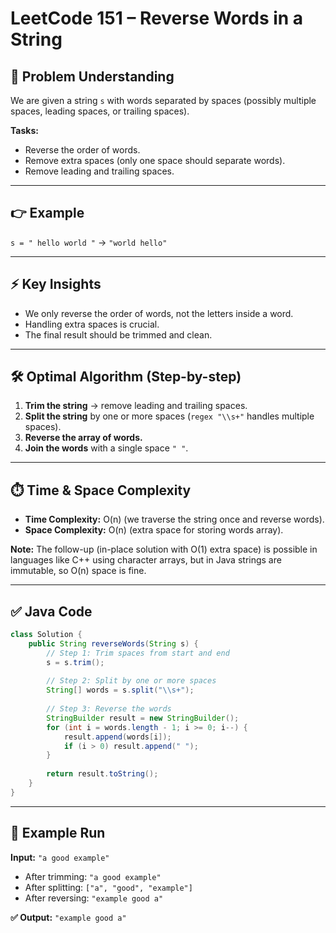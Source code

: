 # LeetCode 151 – Reverse Words in a String

## 🔎 Problem Understanding

We are given a string `s` with words separated by spaces (possibly multiple spaces, leading spaces, or trailing spaces).

**Tasks:**
- Reverse the order of words.
- Remove extra spaces (only one space should separate words).
- Remove leading and trailing spaces.

---

## 👉 Example
`s = " hello world "` → `"world hello"`

---

## ⚡ Key Insights

- We only reverse the order of words, not the letters inside a word.
- Handling extra spaces is crucial.
- The final result should be trimmed and clean.

---

## 🛠️ Optimal Algorithm (Step-by-step)

1. **Trim the string** → remove leading and trailing spaces.
2. **Split the string** by one or more spaces (`regex "\\s+"` handles multiple spaces).
3. **Reverse the array of words.**
4. **Join the words** with a single space `" "`.

---

## ⏱️ Time & Space Complexity

- **Time Complexity:** O(n) (we traverse the string once and reverse words).
- **Space Complexity:** O(n) (extra space for storing words array).

**Note:** The follow-up (in-place solution with O(1) extra space) is possible in languages like C++ using character arrays, but in Java strings are immutable, so O(n) space is fine.

---

## ✅ Java Code

```java
class Solution {
    public String reverseWords(String s) {
        // Step 1: Trim spaces from start and end
        s = s.trim();
        
        // Step 2: Split by one or more spaces
        String[] words = s.split("\\s+");
        
        // Step 3: Reverse the words
        StringBuilder result = new StringBuilder();
        for (int i = words.length - 1; i >= 0; i--) {
            result.append(words[i]);
            if (i > 0) result.append(" ");
        }
        
        return result.toString();
    }
}
```

---

## 🧪 Example Run

**Input:** `"a good example"`  
- After trimming: `"a good example"`
- After splitting: `["a", "good", "example"]`
- After reversing: `"example good a"`

**✅ Output:** `"example good a"`
